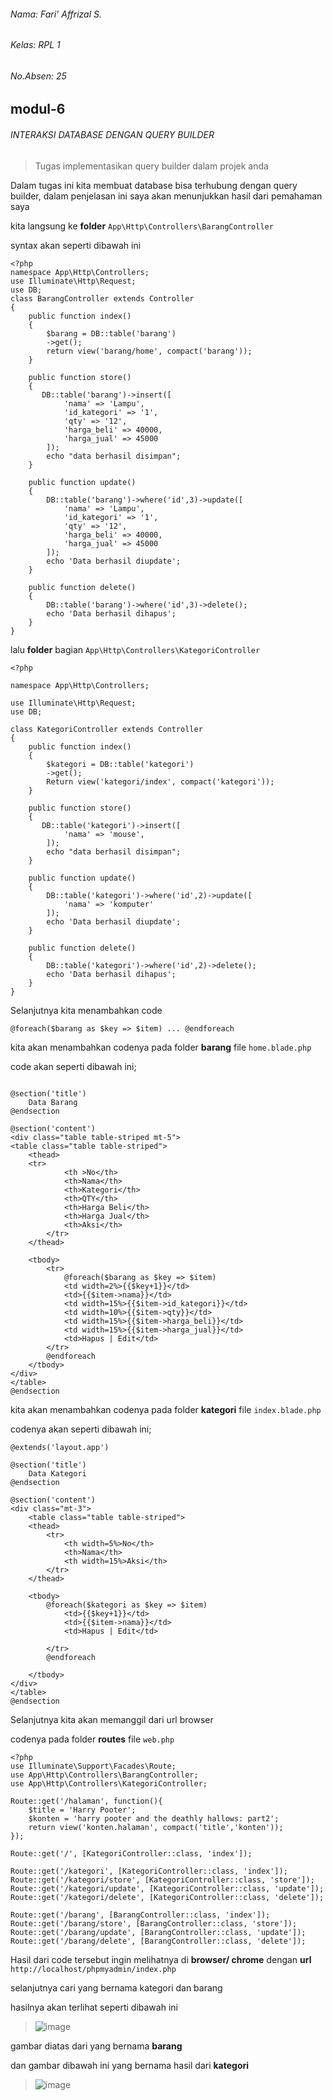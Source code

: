 ###### Nama: Fari' Affrizal S.
###### Kelas: RPL 1
###### No.Absen: 25
## modul-6
###### INTERAKSI DATABASE DENGAN QUERY BUILDER

>Tugas implementasikan query builder dalam projek anda

Dalam tugas ini kita membuat database bisa terhubung dengan query builder, dalam penjelasan ini saya akan menunjukkan hasil dari pemahaman saya

kita langsung ke **folder** `App\Http\Controllers\BarangController`

syntax akan seperti dibawah ini
```
<?php
namespace App\Http\Controllers;
use Illuminate\Http\Request;
use DB;
class BarangController extends Controller
{
    public function index()
    {
        $barang = DB::table('barang')
        ->get();
        return view('barang/home', compact('barang'));
    }

    public function store()
    {
       DB::table('barang')->insert([
            'nama' => 'Lampu',
            'id_kategori' => '1',
            'qty' => '12',
            'harga_beli' => 40000,
            'harga_jual' => 45000
        ]);
        echo "data berhasil disimpan";
    }

    public function update()
    {
        DB::table('barang')->where('id',3)->update([
            'nama' => 'Lampu',
            'id_kategori' => '1',
            'qty' => '12',
            'harga_beli' => 40000,
            'harga_jual' => 45000
        ]);
        echo 'Data berhasil diupdate';
    }

    public function delete()
    {
        DB::table('barang')->where('id',3)->delete();
        echo 'Data berhasil dihapus';
    }
}
```

lalu **folder** bagian `App\Http\Controllers\KategoriController`
```
<?php

namespace App\Http\Controllers;

use Illuminate\Http\Request;
use DB;

class KategoriController extends Controller
{
    public function index()
    {
        $kategori = DB::table('kategori')
        ->get();
        Return view('kategori/index', compact('kategori'));
    }

    public function store()
    {
       DB::table('kategori')->insert([
            'nama' => 'mouse',
        ]);
        echo "data berhasil disimpan";
    }

    public function update()
    {
        DB::table('kategori')->where('id',2)->update([
            'nama' => 'komputer'
        ]);
        echo 'Data berhasil diupdate';
    }

    public function delete()
    {
        DB::table('kategori')->where('id',2)->delete();
        echo 'Data berhasil dihapus';
    }
}
```

<!-- 
Pada code diatas; 
public function index() untuk mendapatkan data
public function store() untuk menyimpan data
public function update() untuk memperbarui data
public function delete() untuk menghapus data
-->

Selanjutnya kita menambahkan code 
```
@foreach($barang as $key => $item) ... @endforeach
```
kita akan menambahkan codenya pada folder **barang** file `home.blade.php`

code akan seperti dibawah ini;
```@extends('layout.app')

@section('title')
    Data Barang
@endsection

@section('content')
<div class="table table-striped mt-5">
<table class="table table-striped">
    <thead>
    <tr>
            <th >No</th>
            <th>Nama</th>
            <th>Kategori</th>
            <th>QTY</th>
            <th>Harga Beli</th>
            <th>Harga Jual</th>
            <th>Aksi</th>
        </tr>
    </thead>
    
    <tbody>
        <tr>
            @foreach($barang as $key => $item)
            <td width=2%>{{$key+1}}</td>
            <td>{{$item->nama}}</td>
            <td width=15%>{{$item->id_kategori}}</td>
            <td width=10%>{{$item->qty}}</td>
            <td width=15%>{{$item->harga_beli}}</td>
            <td width=15%>{{$item->harga_jual}}</td>
            <td>Hapus | Edit</td>
        </tr>
        @endforeach
    </tbody>
</div>
</table>
@endsection
```

kita akan menambahkan codenya pada folder **kategori** file `index.blade.php`

codenya akan seperti dibawah ini;
```
@extends('layout.app')

@section('title')
    Data Kategori
@endsection

@section('content')
<div class="mt-3">
    <table class="table table-striped">
    <thead>
        <tr>
            <th width=5%>No</th>
            <th>Nama</th>
            <th width=15%>Aksi</th>
        </tr>
    </thead>
    
    <tbody>
        @foreach($kategori as $key => $item)
            <td>{{$key+1}}</td>
            <td>{{$item->nama}}</td>
            <td>Hapus | Edit</td>
            
        </tr>
        @endforeach
        
    </tbody>
</div>
</table>
@endsection
```

Selanjutnya kita akan memanggil dari url browser

codenya pada folder **routes** file `web.php`

```
<?php
use Illuminate\Support\Facades\Route;
use App\Http\Controllers\BarangController;
use App\Http\Controllers\KategoriController;

Route::get('/halaman', function(){
    $title = 'Harry Pooter';
    $konten = 'harry pooter and the deathly hallows: part2';
    return view('konten.halaman', compact('title','konten'));
}); 

Route::get('/', [KategoriController::class, 'index']);

Route::get('/kategori', [KategoriController::class, 'index']);
Route::get('/kategori/store', [KategoriController::class, 'store']);
Route::get('/kategori/update', [KategoriController::class, 'update']);
Route::get('/kategori/delete', [KategoriController::class, 'delete']);

Route::get('/barang', [BarangController::class, 'index']);
Route::get('/barang/store', [BarangController::class, 'store']);
Route::get('/barang/update', [BarangController::class, 'update']);
Route::get('/barang/delete', [BarangController::class, 'delete']);
```

Hasil dari code tersebut ingin melihatnya di **browser/ chrome** dengan **url** `http://localhost/phpmyadmin/index.php`

selanjutnya cari yang bernama kategori dan barang

hasilnya akan terlihat seperti dibawah ini

>![image](https://user-images.githubusercontent.com/109929687/183568880-343b2ef3-f416-4cb1-a6a7-080a2f45c8e6.png)

gambar diatas dari yang bernama **barang**

dan gambar dibawah ini yang bernama hasil dari **kategori** 

>![image](https://user-images.githubusercontent.com/109929687/183569364-b8d98ef4-6f4b-4b7d-b702-89ff78230004.png)

<!-- maaf karena ada beberapa yang tidak saya mengerti jadi saya tidak memberi penjelasan -->
